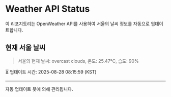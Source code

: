 
# Weather API Status

이 리포지토리는 OpenWeather API를 사용하여 서울의 날씨 정보를 자동으로 업데이트합니다.

## 현재 서울 날씨
> 서울의 현재 날씨: overcast clouds, 온도: 25.47°C, 습도: 90%

⏳ 업데이트 시간: 2025-08-28 08:15:59 (KST)

---
자동 업데이트 봇에 의해 관리됩니다.

